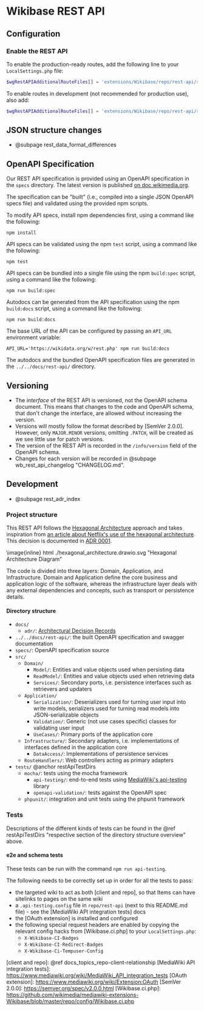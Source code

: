 # Wikibase REST API

## Configuration

### Enable the REST API

To enable the production-ready routes, add the following line to your `LocalSettings.php` file:

```php
$wgRestAPIAdditionalRouteFiles[] = 'extensions/Wikibase/repo/rest-api/routes.json';
```

To enable routes in development (not recommended for production use), also add:

```php
$wgRestAPIAdditionalRouteFiles[] = 'extensions/Wikibase/repo/rest-api/routes.dev.json';
```

## JSON structure changes

* @subpage rest_data_format_differences

## OpenAPI Specification

Our REST API specification is provided using an OpenAPI specification in the `specs` directory. The latest version is published [on doc.wikimedia.org](https://doc.wikimedia.org/Wikibase/master/js/rest-api/).

The specification can be "built" (i.e., compiled into a single JSON OpenAPI specs file) and validated using the provided npm scripts.

To modify API specs, install npm dependencies first, using a command like the following:

```
npm install
```

API specs can be validated using the npm `test` script, using a command like the following:

```
npm test
```

API specs can be bundled into a single file using the npm `build:spec` script, using a command like the following:

```
npm run build:spec
```

Autodocs can be generated from the API specification using the npm `build:docs` script, using a command like the following:

```
npm run build:docs
```

The base URL of the API can be configured by passing an `API_URL` environment variable:

```
API_URL='https://wikidata.org/w/rest.php' npm run build:docs
```

The autodocs and the bundled OpenAPI specification files are generated in the `../../docs/rest-api/` directory.

## Versioning

* The _interface_ of the REST API is versioned, not the OpenAPI schema document. This means that changes to the code and OpenAPI schema, that don't change the interface, are allowed without increasing the version.
* Versions will mostly follow the format described by [SemVer 2.0.0]. However, only `MAJOR.MINOR` versions, omitting `.PATCH`, will be created as we see little use for patch versions.
* The version of the REST API is recorded in the `/info/version` field of the OpenAPI schema.
* Changes for each version will be recorded in @subpage wb_rest_api_changelog "CHANGELOG.md".

## Development

* @subpage rest_adr_index

### Project structure
This REST API follows the [Hexagonal Architecture](https://alistair.cockburn.us/hexagonal-architecture/) approach and takes inspiration from [an article about Netflix's use of the hexagonal architecture](https://netflixtechblog.com/ready-for-changes-with-hexagonal-architecture-b315ec967749). This decision is documented in [ADR 0001](docs/adr/0001_hexagonal_architecture.md).

\image{inline} html ./hexagonal_architecture.drawio.svg "Hexagonal Architecture Diagram"

The code is divided into three layers: Domain, Application, and Infrastructure. Domain and Application define the core business and application logic of the software, whereas the infrastructure layer deals with any external dependencies and concepts, such as transport or persistence details.

#### Directory structure

- `docs/`
  - `adr/`: [Architectural Decision Records](https://adr.github.io/)
- `../../docs/rest-api/`: the built OpenAPI specification and swagger documentation
- `specs/`: OpenAPI specification source
- `src/`
  - `Domain/`
    - `Model/`: Entities and value objects used when persisting data
    - `ReadModel/`: Entities and value objects used when retrieving data
    - `Services/`: Secondary ports, i.e. persistence interfaces such as retrievers and updaters
  - `Application/`
    - `Serialization/`: Deserializers used for turning user input into write models, serializers used for turning read models into JSON-serializable objects
    - `Validation/`: Generic (not use cases specific) classes for validating user input
    - `UseCases/`: Primary ports of the application core
  - `Infrastructure/`: Secondary adapters, i.e. implementations of interfaces defined in the application core
    - `DataAccess/`: Implementations of persistence services
  - `RouteHandlers/`: Web controllers acting as primary adapters
- `tests/` @anchor restApiTestDirs
  - `mocha/`: tests using the mocha framework
    - `api-testing/`: end-to-end tests using [MediaWiki's api-testing][1] library
    - `openapi-validation/`: tests against the OpenAPI spec
  - `phpunit/`: integration and unit tests using the phpunit framework

### Tests

Descriptions of the different kinds of tests can be found in the @ref restApiTestDirs "respective section of the directory structure overview" above.

#### e2e and schema tests

These tests can be run with the command `npm run api-testing`. 

The following needs to be correctly set up in order for all the tests to pass:
* the targeted wiki to act as both [client and repo], so that Items can have sitelinks to pages on the same wiki
* a `.api-testing.config` file in `repo/rest-api` (next to this README.md file) - see the [MediaWiki API integration tests] docs
* the [OAuth extension] is installed and configured
* the following special request headers are enabled by copying the relevant config hacks from [Wikibase.ci.php] to your `LocalSettings.php`:
  - `X-Wikibase-CI-Badges`
  - `X-Wikibase-CI-Redirect-Badges`
  - `X-Wikibase-Ci-Tempuser-Config`


[1]: https://www.mediawiki.org/wiki/MediaWiki_API_integration_tests
[client and repo]: @ref docs_topics_repo-client-relationship
[MediaWiki API integration tests]: https://www.mediawiki.org/wiki/MediaWiki_API_integration_tests
[OAuth extension]: https://www.mediawiki.org/wiki/Extension:OAuth
[SemVer 2.0.0]: https://semver.org/spec/v2.0.0.html
[Wikibase.ci.php]: https://github.com/wikimedia/mediawiki-extensions-Wikibase/blob/master/repo/config/Wikibase.ci.php
